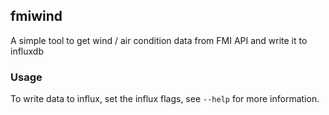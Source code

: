 ## fmiwind

A simple tool to get wind / air condition data from FMI API and write it to influxdb

### Usage

To write data to influx, set the influx flags, see `--help` for more information.
